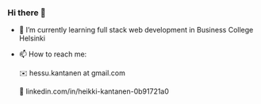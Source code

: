 ### Hi there 👋

- 🌱 I’m currently learning full stack web development in Business College Helsinki

- 📫 How to reach me: 

  ✉️    hessu.kantanen at gmail.com 
  
  🔗    linkedin.com/in/heikki-kantanen-0b91721a0

<!--
**HeikkiKantanen/HeikkiKantanen** is a ✨ _special_ ✨ repository because its `README.md` (this file) appears on your GitHub profile.

Here are some ideas to get you started:

- 🔭 I’m currently working on ...
- 👯 I’m looking to collaborate on ...
- 🤔 I’m looking for help with ...
- 💬 Ask me about ...
- 📫 How to reach me: ...
- 😄 Pronouns: ...
- ⚡ Fun fact: ...
-->
